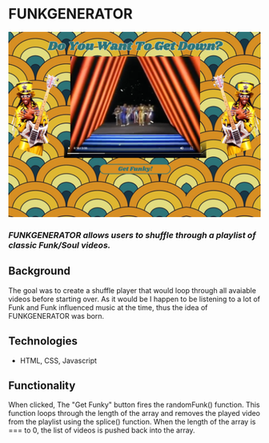 # FUNKGENERATOR

![FUNKGENERATOR](/img/FunkGeneratorPic.png)

### _FUNKGENERATOR allows users to shuffle through a playlist of classic Funk/Soul videos._

## Background

The goal was to create a shuffle player that would loop through all avaiable videos before starting over. As it would be I happen to be listening to a lot of Funk and Funk influenced music at the time, thus the idea of FUNKGENERATOR was born.

## Technologies

- HTML, CSS, Javascript

## Functionality

When clicked, The "Get Funky" button fires the randomFunk() function. This function loops through the length of the array and removes the played video from the playlist using the splice() function. When the length of the array is === to 0, the list of videos is pushed back into the array.
